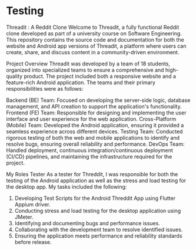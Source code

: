 # Testing
Threadit : A Reddit Clone
Welcome to Threadit, a fully functional Reddit clone developed as part of a university course on Software Engineering. This repository contains the source code and documentation for both the website and Android app versions of Threadit, a platform where users can create, share, and discuss content in a community-driven environment.


Project Overview
Threadit was developed by a team of 18 students, organized into specialized teams to ensure a comprehensive and high-quality product. The project included both a responsive website and a feature-rich Android application. The teams and their primary responsibilities were as follows:

Backend (BE) Team: Focused on developing the server-side logic, database management, and API creation to support the application's functionality.
Frontend (FE) Team: Responsible for designing and implementing the user interface and user experience for the web application.
Cross-Platform (Mobile) Team: Developed the Android application, ensuring it provided a seamless experience across different devices.
Testing Team: Conducted rigorous testing of both the web and mobile applications to identify and resolve bugs, ensuring overall reliability and performance.
DevOps Team: Handled deployment, continuous integration/continuous deployment (CI/CD) pipelines, and maintaining the infrastructure required for the project.

My Roles
Tester
As a tester for Threddit, I was responsible for both the testing of the Android application as well as the stress and load testing for the desktop app. My tasks included the following:
1. Developing Test Scripts for the Android Threddit App using Flutter Appium driver.
2. Conducting stress and load testing for the desktop application using JMeter.
3. Identifying and documenting bugs and performance issues.
4. Collaborating with the development team to resolve identified issues.
5. Ensuring the application meets performance and reliability standards before release.
